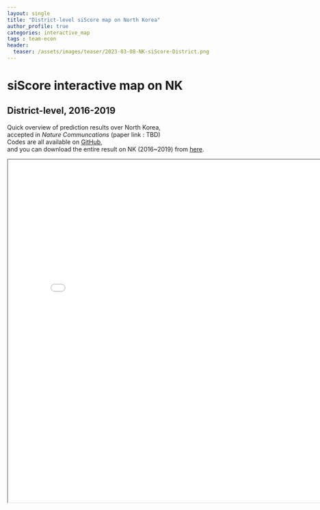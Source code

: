 ```yaml
---  
layout: single  
title: "District-level siScore map on North Korea"  
author_profile: true
categories: interactive_map
tags : team-econ
header:
  teaser: /assets/images/teaser/2023-03-08-NK-siScore-District.png
---
```

# siScore interactive map on NK  
## District-level, 2016-2019  

Quick overview of prediction results over North Korea,  
accepted in _Nature Communcations_ (paper link : TBD)   
Codes are all available on [GitHub]("https://github.com/DonghyunAhn/development-measure"),  
and you can download the entire result on NK (2016~2019) from [here](https://github.com/DonghyunAhn/development-measure/blob/main/Materials/Codes/TableS5_S6_S7_S8_ref/nk_NK_scores.csv).  
<div markdown="0">  
<iframe src="../../assets/htmls/Normalized_NK_siScore_district.html" height="800" width="800"></iframe>
</div>